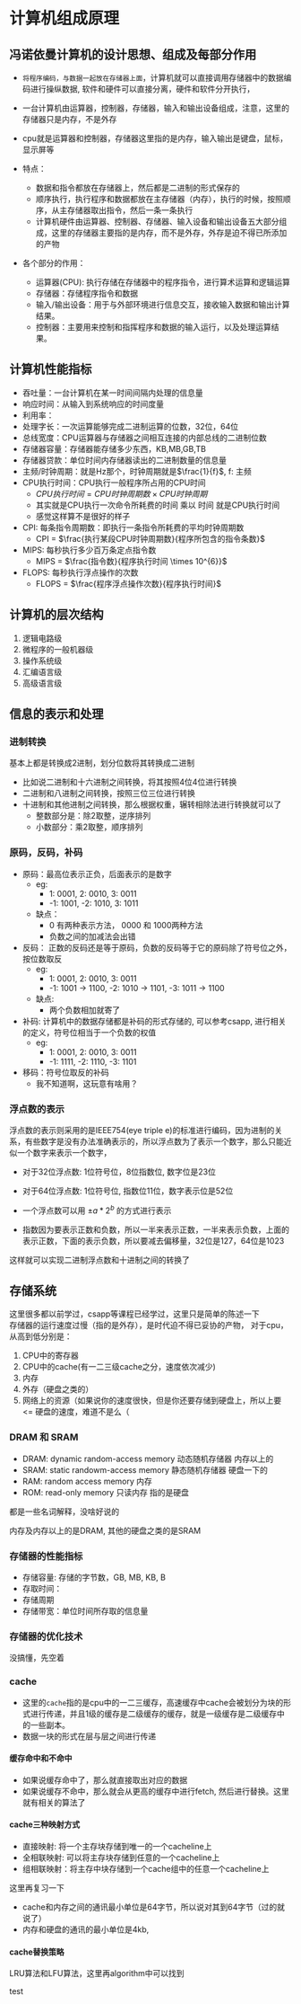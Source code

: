 # 计算机组成原理

## 冯诺依曼计算机的设计思想、组成及每部分作用

- `将程序编码，与数据一起放在存储器上面`，计算机就可以直接调用存储器中的数据编码进行操纵数据, 软件和硬件可以直接分离，硬件和软件分开执行，
- 一台计算机由运算器，控制器，存储器，输入和输出设备组成，注意，这里的存储器只是内存，不是外存
- cpu就是运算器和控制器，存储器这里指的是内存，输入输出是键盘，鼠标，显示屏等

- 特点：
  - 数据和指令都放在存储器上，然后都是二进制的形式保存的
  - 顺序执行，执行程序和数据都放在主存储器（内存），执行的时候，按照顺序，从主存储器取出指令，然后一条一条执行
  - 计算机硬件由运算器、控制器、存储器、输入设备和输出设备五大部分组成，这里的存储器主要指的是内存，而不是外存，外存是迫不得已所添加的产物
- 各个部分的作用：
  - 运算器(CPU): 执行存储在存储器中的程序指令，进行算术运算和逻辑运算
  - 存储器：存储程序指令和数据
  - 输入/输出设备：用于与外部环境进行信息交互，接收输入数据和输出计算结果。
  - 控制器：主要用来控制和指挥程序和数据的输入运行，以及处理运算结果。

## 计算机性能指标

- 吞吐量：一台计算机在某一时间间隔内处理的信息量
- 响应时间：从输入到系统响应的时间度量
- 利用率：
- 处理字长：一次运算能够完成二进制运算的位数，32位，64位
- 总线宽度：CPU运算器与存储器之间相互连接的内部总线的二进制位数
- 存储器容量：存储器能存储多少东西，KB,MB,GB,TB
- 存储器贷款：单位时间内存储器读出的二进制数量的信息量
- 主频/时钟周期：就是Hz那个，时钟周期就是$\frac{1}{f}$, f: 主频
- CPU执行时间：CPU执行一般程序所占用的CPU时间
  - $CPU执行时间 = CPU 时钟周期数 \times CPU时钟周期$
  - 其实就是CPU执行一次命令所耗费的时间 乘以 时间 就是CPU执行时间
  - 感觉这样算不是很好的样子
- CPI: 每条指令周期数：即执行一条指令所耗费的平均时钟周期数
  - CPI = $\frac{执行某段CPU时钟周期数}{程序所包含的指令条数}$
- MIPS: 每秒执行多少百万条定点指令数
  - MIPS = $\frac{指令数}{程序执行时间 \times 10^{6}}$
- FLOPS: 每秒执行浮点操作的次数
  - FLOPS = $\frac{程序浮点操作次数}{程序执行时间}$

## 计算机的层次结构

1. 逻辑电路级
2. 微程序的一般机器级
3. 操作系统级
4. 汇编语言级
5. 高级语言级

## 信息的表示和处理

### 进制转换

基本上都是转换成2进制，划分位数将其转换成二进制

- 比如说二进制和十六进制之间转换，将其按照4位4位进行转换
- 二进制和八进制之间转换，按照三位三位进行转换
- 十进制和其他进制之间转换，那么根据权重，辗转相除法进行转换就可以了
  - 整数部分是：除2取整，逆序排列
  - 小数部分：乘2取整，顺序排列

### 原码，反码，补码

- 原码：最高位表示正负，后面表示的是数字
  - eg:
    - 1:  0001,  2:  0010, 3:  0011
    - -1: 1001, -2:  1010, 3:  1011
  - 缺点：
    - 0 有两种表示方法， 0000 和 1000两种方法
    - 负数之间的加减法会出错
- 反码： 正数的反码还是等于原码，负数的反码等于它的原码除了符号位之外，按位数取反
  - eg:
    - 1: 0001, 2: 0010, 3: 0011
    - -1: 1001 -> 1100, -2: 1010 -> 1101, -3: 1011 -> 1100
  - 缺点:
    - 两个负数相加就寄了
- 补码: 计算机中的数据存储都是补码的形式存储的, 可以参考csapp, 进行相关的定义，符号位相当于一个负数的权值
  - eg:
    - 1: 0001, 2: 0010, 3: 0011
    - -1: 1111, -2: 1110, -3: 1101
- 移码：符号位取反的补码
  - 我不知道啊，这玩意有啥用？

### 浮点数的表示

浮点数的表示则采用的是IEEE754(eye triple e)的标准进行编码，因为进制的关系，有些数字是没有办法准确表示的，所以浮点数为了表示一个数字，那么只能近似一个数字来表示一个数字，

- 对于32位浮点数: 1位符号位，8位指数位, 数字位是23位
- 对于64位浮点数: 1位符号位, 指数位11位，数字表示位是52位

- 一个浮点数可以用 $\pm a * 2^{b}$ 的方式进行表示
- 指数因为要表示正数和负数，所以一半来表示正数，一半来表示负数，上面的表示正数，下面的表示负数，所以要减去偏移量，32位是127，64位是1023

这样就可以实现二进制浮点数和十进制之间的转换了

## 存储系统

这里很多都以前学过，csapp等课程已经学过，这里只是简单的陈述一下  
存储器的运行速度过慢（指的是外存），是时代迫不得已妥协的产物，
对于cpu，从高到低分别是：

1. CPU中的寄存器
2. CPU中的cache(有一二三级cache之分，速度依次减少)
3. 内存
4. 外存（硬盘之类的）
5. 网络上的资源（如果说你的速度很快，但是你还要存储到硬盘上，所以上要<= 硬盘的速度，难道不是么（

### DRAM 和 SRAM

- DRAM: dynamic random-access memory 动态随机存储器 内存以上的
- SRAM: static randowm-access memory 静态随机存储器 硬盘一下的
- RAM: random access memory 内存
- ROM: read-only memory 只读内存 指的是硬盘

都是一些名词解释，没啥好说的

内存及内存以上的是DRAM, 其他的硬盘之类的是SRAM

### 存储器的性能指标

- 存储容量: 存储的字节数，GB, MB, KB, B
- 存取时间：
- 存储周期
- 存储带宽：单位时间所存取的信息量

### 存储器的优化技术

没搞懂，先空着

### cache

- 这里的`cache`指的是cpu中的一二三缓存，高速缓存中cache会被划分为块的形式进行传递，并且1级的缓存是二级缓存的缓存，就是一级缓存是二级缓存中的一些副本。
- 数据一块的形式在层与层之间进行传递

#### 缓存命中和不命中

- 如果说缓存命中了，那么就直接取出对应的数据
- 如果说缓存不命中，那么就会从更高的缓存中进行fetch, 然后进行替换。这里就有相关的算法了

#### cache三种映射方式

- 直接映射: 将一个主存块存储到唯一的一个cacheline上
- 全相联映射: 可以将主存块存储到任意的一个cacheline上
- 组相联映射：将主存中块存储到一个cache组中的任意一个cacheline上

这里再复习一下

- cache和内存之间的通讯最小单位是64字节，所以说对其到64字节（过的就说了）
- 内存和硬盘的通讯的最小单位是4kb,

#### cache替换策略

LRU算法和LFU算法，这里再algorithm中可以找到

test